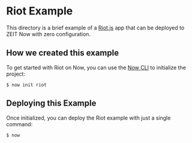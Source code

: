 # Riot Example

This directory is a brief example of a [Riot.js](https://riot.js.org/) app that can be deployed to ZEIT Now with zero configuration.

## How we created this example

To get started with Riot on Now, you can use the [Now CLI](https://vercel.com/download) to initialize the project:

```shell
$ now init riot
```

## Deploying this Example

Once initialized, you can deploy the Riot example with just a single command:

```shell
$ now
```
